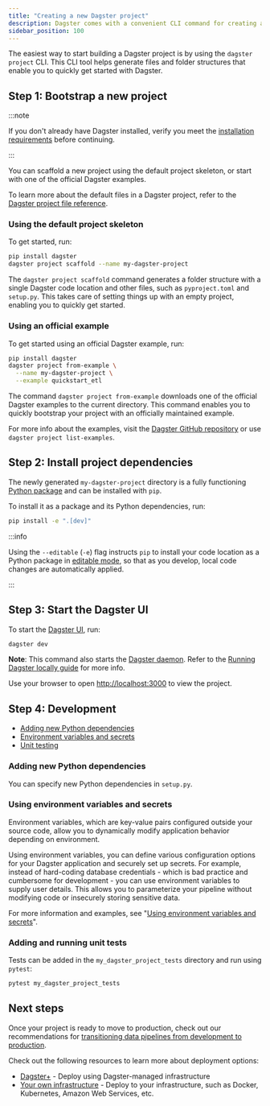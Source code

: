 ```yaml
---
title: "Creating a new Dagster project"
description: Dagster comes with a convenient CLI command for creating a new project. This guide explains the role of each generated file and directory.
sidebar_position: 100
---
```


The easiest way to start building a Dagster project is by using the `dagster project` CLI. This CLI tool helps generate files and folder structures that enable you to quickly get started with Dagster.


## Step 1: Bootstrap a new project

:::note

If you don't already have Dagster installed, verify you meet the [installation requirements](/getting-started/installation) before continuing.

:::

You can scaffold a new project using the default project skeleton, or start with one of the official Dagster examples.

To learn more about the default files in a Dagster project, refer to the [Dagster project file reference](/guides/build/projects/dagster-project-file-reference).

<Tabs>
<TabItem value="Default project skeleton">

### Using the default project skeleton

To get started, run:

```bash
pip install dagster
dagster project scaffold --name my-dagster-project
```

The `dagster project scaffold` command generates a folder structure with a single Dagster code location and other files, such as `pyproject.toml` and `setup.py`. This takes care of setting things up with an empty project, enabling you to quickly get started.

</TabItem>
<TabItem value="Official example">

### Using an official example

To get started using an official Dagster example, run:

```bash
pip install dagster
dagster project from-example \
  --name my-dagster-project \
  --example quickstart_etl
```

The command `dagster project from-example` downloads one of the official Dagster examples to the current directory. This command enables you to quickly bootstrap your project with an officially maintained example.

For more info about the examples, visit the [Dagster GitHub repository](https://github.com/dagster-io/dagster/tree/master/examples) or use `dagster project list-examples`.

</TabItem>
</Tabs>

## Step 2: Install project dependencies

The newly generated `my-dagster-project` directory is a fully functioning [Python package](https://docs.python.org/3/tutorial/modules.html#packages) and can be installed with `pip`.

To install it as a package and its Python dependencies, run:

```bash
pip install -e ".[dev]"
```

:::info

Using the `--editable` (`-e`) flag instructs `pip` to install your code location as a Python package in [editable mode](https://pip.pypa.io/en/latest/topics/local-project-installs/#editable-installs), so that as you develop, local code changes are automatically applied.

:::

## Step 3: Start the Dagster UI

To start the [Dagster UI](/guides/operate/webserver), run:

```bash
dagster dev
```

**Note**: This command also starts the [Dagster daemon](/deployment/execution/dagster-daemon). Refer to the [Running Dagster locally guide](/deployment/oss/deployment-options/running-dagster-locally) for more info.

Use your browser to open [http://localhost:3000](http://localhost:3000) to view the project.

## Step 4: Development

- [Adding new Python dependencies](#adding-new-python-dependencies)
- [Environment variables and secrets](#using-environment-variables-and-secrets)
- [Unit testing](#adding-and-running-unit-tests)

### Adding new Python dependencies

You can specify new Python dependencies in `setup.py`.

### Using environment variables and secrets

Environment variables, which are key-value pairs configured outside your source code, allow you to dynamically modify application behavior depending on environment.

Using environment variables, you can define various configuration options for your Dagster application and securely set up secrets. For example, instead of hard-coding database credentials - which is bad practice and cumbersome for development - you can use environment variables to supply user details. This allows you to parameterize your pipeline without modifying code or insecurely storing sensitive data.

For more information and examples, see "[Using environment variables and secrets](/guides/operate/configuration/using-environment-variables-and-secrets)".

### Adding and running unit tests

Tests can be added in the `my_dagster_project_tests` directory and run using `pytest`:

```bash
pytest my_dagster_project_tests
```

## Next steps

Once your project is ready to move to production, check out our recommendations for [transitioning data pipelines from development to production](/guides/operate/dev-to-prod).

Check out the following resources to learn more about deployment options:

- [Dagster+](/deployment/dagster-plus) - Deploy using Dagster-managed infrastructure
- [Your own infrastructure](/deployment/oss) - Deploy to your infrastructure, such as Docker, Kubernetes, Amazon Web Services, etc.
